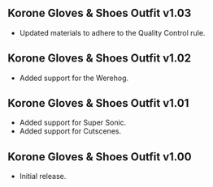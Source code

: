 ## Korone Gloves & Shoes Outfit v1.03
- Updated materials to adhere to the Quality Control rule.

## Korone Gloves & Shoes Outfit v1.02
- Added support for the Werehog.

## Korone Gloves & Shoes Outfit v1.01
- Added support for Super Sonic.
- Added support for Cutscenes.

## Korone Gloves & Shoes Outfit v1.00
- Initial release.
